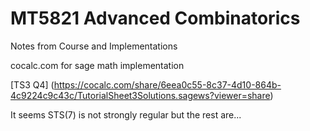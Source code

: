 # MT5821 Advanced Combinatorics
Notes from Course and Implementations

cocalc.com for sage math implementation

[TS3 Q4] (https://cocalc.com/share/6eea0c55-8c37-4d10-864b-4c9224c9c43c/TutorialSheet3Solutions.sagews?viewer=share)

It seems STS(7) is not strongly regular but the rest are...
